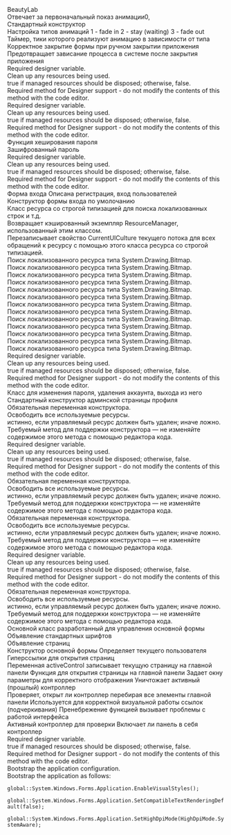 <?xml version="1.0"?>
<doc>
    <assembly>
        <name>BeautyLab</name>
    </assembly>
    <members>
        <member name="T:BeautyLab.BeginAnimation">
            <summary>
            Отвечает за первоначальный показ анимации0,
            </summary>
        </member>
        <member name="M:BeautyLab.BeginAnimation.#ctor">
            <summary>
            Стандартный конструктор
            </summary>
        </member>
        <member name="F:BeautyLab.BeginAnimation.animation_type">
            <summary>
            Настройка типов анимаций
            1 - fade in
            2 - stay (waiting)
            3 - fade out
            </summary>
        </member>
        <member name="M:BeautyLab.BeginAnimation.timer_animation_Tick(System.Object,System.EventArgs)">
            <summary>
            Таймер, тики которого реализуют анимацию в зависимости от типа
            </summary>
        </member>
        <member name="M:BeautyLab.BeginAnimation.BeginAnimation_FormClosing(System.Object,System.Windows.Forms.FormClosingEventArgs)">
            <summary>
            Корректное закрытие формы при ручном закрытии приложения
            Предотвращает зависание процесса в системе после закрытия приложения
            </summary>
        </member>
        <member name="F:BeautyLab.BeginAnimation.components">
            <summary>
            Required designer variable.
            </summary>
        </member>
        <member name="M:BeautyLab.BeginAnimation.Dispose(System.Boolean)">
            <summary>
            Clean up any resources being used.
            </summary>
            <param name="disposing">true if managed resources should be disposed; otherwise, false.</param>
        </member>
        <member name="M:BeautyLab.BeginAnimation.InitializeComponent">
            <summary>
            Required method for Designer support - do not modify
            the contents of this method with the code editor.
            </summary>
        </member>
        <member name="F:BeautyLab.Overlay.components">
            <summary>
            Required designer variable.
            </summary>
        </member>
        <member name="M:BeautyLab.Overlay.Dispose(System.Boolean)">
            <summary>
            Clean up any resources being used.
            </summary>
            <param name="disposing">true if managed resources should be disposed; otherwise, false.</param>
        </member>
        <member name="M:BeautyLab.Overlay.InitializeComponent">
            <summary>
            Required method for Designer support - do not modify
            the contents of this method with the code editor.
            </summary>
        </member>
        <member name="M:BeautyLab.Infrastructure.Users.HashPassword(System.String)">
            <summary>
            Функция хеширования пароля
            </summary>
            <param name="password"></param>
            <returns>Зашифрованный пароль</returns>
        </member>
        <member name="F:BeautyLab.VerificationForm.components">
            <summary>
            Required designer variable.
            </summary>
        </member>
        <member name="M:BeautyLab.VerificationForm.Dispose(System.Boolean)">
            <summary>
            Clean up any resources being used.
            </summary>
            <param name="disposing">true if managed resources should be disposed; otherwise, false.</param>
        </member>
        <member name="M:BeautyLab.VerificationForm.InitializeComponent">
            <summary>
            Required method for Designer support - do not modify
            the contents of this method with the code editor.
            </summary>
        </member>
        <member name="T:BeautyLab.EntryForm">
            <summary>
            Форма входа
            Описана регистрация, вход пользователей
            </summary>
        </member>
        <member name="M:BeautyLab.EntryForm.#ctor">
            <summary>
            Конструктор формы входа по умолочанию 
            </summary>
        </member>
        <member name="T:BeautyLab.Properties.Resources">
            <summary>
              Класс ресурса со строгой типизацией для поиска локализованных строк и т.д.
            </summary>
        </member>
        <member name="P:BeautyLab.Properties.Resources.ResourceManager">
            <summary>
              Возвращает кэшированный экземпляр ResourceManager, использованный этим классом.
            </summary>
        </member>
        <member name="P:BeautyLab.Properties.Resources.Culture">
            <summary>
              Перезаписывает свойство CurrentUICulture текущего потока для всех
              обращений к ресурсу с помощью этого класса ресурса со строгой типизацией.
            </summary>
        </member>
        <member name="P:BeautyLab.Properties.Resources.BeautyLab">
            <summary>
              Поиск локализованного ресурса типа System.Drawing.Bitmap.
            </summary>
        </member>
        <member name="P:BeautyLab.Properties.Resources.Ellipse_1">
            <summary>
              Поиск локализованного ресурса типа System.Drawing.Bitmap.
            </summary>
        </member>
        <member name="P:BeautyLab.Properties.Resources.Ellipse_11">
            <summary>
              Поиск локализованного ресурса типа System.Drawing.Bitmap.
            </summary>
        </member>
        <member name="P:BeautyLab.Properties.Resources.Group_3">
            <summary>
              Поиск локализованного ресурса типа System.Drawing.Bitmap.
            </summary>
        </member>
        <member name="P:BeautyLab.Properties.Resources.icons8_цветок_64">
            <summary>
              Поиск локализованного ресурса типа System.Drawing.Bitmap.
            </summary>
        </member>
        <member name="P:BeautyLab.Properties.Resources.iconShow1">
            <summary>
              Поиск локализованного ресурса типа System.Drawing.Bitmap.
            </summary>
        </member>
        <member name="P:BeautyLab.Properties.Resources.iconShow2">
            <summary>
              Поиск локализованного ресурса типа System.Drawing.Bitmap.
            </summary>
        </member>
        <member name="P:BeautyLab.Properties.Resources.Lock">
            <summary>
              Поиск локализованного ресурса типа System.Drawing.Bitmap.
            </summary>
        </member>
        <member name="P:BeautyLab.Properties.Resources.Lock1">
            <summary>
              Поиск локализованного ресурса типа System.Drawing.Bitmap.
            </summary>
        </member>
        <member name="P:BeautyLab.Properties.Resources.mail">
            <summary>
              Поиск локализованного ресурса типа System.Drawing.Bitmap.
            </summary>
        </member>
        <member name="P:BeautyLab.Properties.Resources.mail1">
            <summary>
              Поиск локализованного ресурса типа System.Drawing.Bitmap.
            </summary>
        </member>
        <member name="P:BeautyLab.Properties.Resources.Rectangle_4">
            <summary>
              Поиск локализованного ресурса типа System.Drawing.Bitmap.
            </summary>
        </member>
        <member name="P:BeautyLab.Properties.Resources.ВХОД">
            <summary>
              Поиск локализованного ресурса типа System.Drawing.Bitmap.
            </summary>
        </member>
        <member name="F:BeautyLab.Tabs.Admin_Tabs.RecordControl.components">
            <summary> 
            Required designer variable.
            </summary>
        </member>
        <member name="M:BeautyLab.Tabs.Admin_Tabs.RecordControl.Dispose(System.Boolean)">
            <summary> 
            Clean up any resources being used.
            </summary>
            <param name="disposing">true if managed resources should be disposed; otherwise, false.</param>
        </member>
        <member name="M:BeautyLab.Tabs.Admin_Tabs.RecordControl.InitializeComponent">
            <summary> 
            Required method for Designer support - do not modify 
            the contents of this method with the code editor.
            </summary>
        </member>
        <member name="T:BeautyLab.Tabs.ProfileControl">
            <summary>
            Класс для изменения пароля, удаления аккаунта, выхода из него
            </summary>
        </member>
        <member name="M:BeautyLab.Tabs.ProfileControl.#ctor(BeautyLab.MainForm@,System.String)">
            <summary>
            Стандартный конструктор админской страницы профиля
            </summary>
        </member>
        <member name="F:BeautyLab.Tabs.ProfileControl.components">
            <summary> 
            Обязательная переменная конструктора.
            </summary>
        </member>
        <member name="M:BeautyLab.Tabs.ProfileControl.Dispose(System.Boolean)">
            <summary> 
            Освободить все используемые ресурсы.
            </summary>
            <param name="disposing">истинно, если управляемый ресурс должен быть удален; иначе ложно.</param>
        </member>
        <member name="M:BeautyLab.Tabs.ProfileControl.InitializeComponent">
            <summary> 
            Требуемый метод для поддержки конструктора — не изменяйте 
            содержимое этого метода с помощью редактора кода.
            </summary>
        </member>
        <member name="F:BeautyLab.Tabs.Default_tabs.ReportControl.components">
            <summary> 
            Required designer variable.
            </summary>
        </member>
        <member name="M:BeautyLab.Tabs.Default_tabs.ReportControl.Dispose(System.Boolean)">
            <summary> 
            Clean up any resources being used.
            </summary>
            <param name="disposing">true if managed resources should be disposed; otherwise, false.</param>
        </member>
        <member name="M:BeautyLab.Tabs.Default_tabs.ReportControl.InitializeComponent">
            <summary> 
            Required method for Designer support - do not modify 
            the contents of this method with the code editor.
            </summary>
        </member>
        <member name="F:BeautyLab.Tabs.General_Tabs.SettingsControl.components">
            <summary> 
            Обязательная переменная конструктора.
            </summary>
        </member>
        <member name="M:BeautyLab.Tabs.General_Tabs.SettingsControl.Dispose(System.Boolean)">
            <summary> 
            Освободить все используемые ресурсы.
            </summary>
            <param name="disposing">истинно, если управляемый ресурс должен быть удален; иначе ложно.</param>
        </member>
        <member name="M:BeautyLab.Tabs.General_Tabs.SettingsControl.InitializeComponent">
            <summary> 
            Требуемый метод для поддержки конструктора — не изменяйте 
            содержимое этого метода с помощью редактора кода.
            </summary>
        </member>
        <member name="F:BeautyLab.Tabs.General_Tabs.ContactControl.components">
            <summary> 
            Обязательная переменная конструктора.
            </summary>
        </member>
        <member name="M:BeautyLab.Tabs.General_Tabs.ContactControl.Dispose(System.Boolean)">
            <summary> 
            Освободить все используемые ресурсы.
            </summary>
            <param name="disposing">истинно, если управляемый ресурс должен быть удален; иначе ложно.</param>
        </member>
        <member name="M:BeautyLab.Tabs.General_Tabs.ContactControl.InitializeComponent">
            <summary> 
            Требуемый метод для поддержки конструктора — не изменяйте 
            содержимое этого метода с помощью редактора кода.
            </summary>
        </member>
        <member name="F:BeautyLab.Tabs.Master_Tabs.AcceptRecords.components">
            <summary> 
            Required designer variable.
            </summary>
        </member>
        <member name="M:BeautyLab.Tabs.Master_Tabs.AcceptRecords.Dispose(System.Boolean)">
            <summary> 
            Clean up any resources being used.
            </summary>
            <param name="disposing">true if managed resources should be disposed; otherwise, false.</param>
        </member>
        <member name="M:BeautyLab.Tabs.Master_Tabs.AcceptRecords.InitializeComponent">
            <summary> 
            Required method for Designer support - do not modify 
            the contents of this method with the code editor.
            </summary>
        </member>
        <member name="F:BeautyLab.HomeControl.components">
            <summary> 
            Обязательная переменная конструктора.
            </summary>
        </member>
        <member name="M:BeautyLab.HomeControl.Dispose(System.Boolean)">
            <summary> 
            Освободить все используемые ресурсы.
            </summary>
            <param name="disposing">истинно, если управляемый ресурс должен быть удален; иначе ложно.</param>
        </member>
        <member name="M:BeautyLab.HomeControl.InitializeComponent">
            <summary> 
            Требуемый метод для поддержки конструктора — не изменяйте 
            содержимое этого метода с помощью редактора кода.
            </summary>
        </member>
        <member name="T:BeautyLab.MainForm">
            <summary>
            Основной класс разработанный для управления основной формы
            </summary>
        </member>
        <member name="F:BeautyLab.MainForm.defaultFont">
            <summary>
            Объявление стандартных шрифтов
            </summary>
        </member>
        <member name="F:BeautyLab.MainForm.homeWindow">
            <summary>
            Объявление страниц
            </summary>
        </member>
        <member name="F:BeautyLab.MainForm._localEmail">
            <summary>
            Конструктор основной формы
            Определяет текущего пользователя
            </summary>
        </member>
        <member name="M:BeautyLab.MainForm.linkHome_Click(System.Object,System.EventArgs)">
            <summary>
            Гиперссылки для открытия страниц
            </summary>
        </member>
        <member name="F:BeautyLab.MainForm.activeControl">
            <summary>
            Переменная activeControl записывает текущую страницу на главной панели
            Функция для открытия страницы на главной панели
            Задает окну параметры для корректного отображения
            Уничтожает активный (прошлый) контроллер
            </summary>
        </member>
        <member name="M:BeautyLab.MainForm.CheckActiveWindow(System.Windows.Forms.UserControl)">
            <summary>
            Проверяет, открыт ли контроллер перебирая все элементы главной панели
            Используется для корректной визуальной работы ссылок (подчеркивания)
            Пренебрежение функцией вызывает проблемы с работой интерфейса
            </summary>
            <param name="control">Активный контроллер для проверки</param>
            <returns>Включает ли панель в себя контроллер</returns>
        </member>
        <member name="F:BeautyLab.MainForm.components">
            <summary>
            Required designer variable.
            </summary>
        </member>
        <member name="M:BeautyLab.MainForm.Dispose(System.Boolean)">
            <param name="disposing">true if managed resources should be disposed; otherwise, false.</param>
        </member>
        <member name="M:BeautyLab.MainForm.InitializeComponent">
            <summary>
            Required method for Designer support - do not modify
            the contents of this method with the code editor.
            </summary>
        </member>
        <member name="T:BeautyLab.ApplicationConfiguration">
            <summary>
             Bootstrap the application configuration.
            </summary>
        </member>
        <member name="M:BeautyLab.ApplicationConfiguration.Initialize">
            <summary>
             Bootstrap the application as follows:
             <code>
             global::System.Windows.Forms.Application.EnableVisualStyles();
             global::System.Windows.Forms.Application.SetCompatibleTextRenderingDefault(false);
             global::System.Windows.Forms.Application.SetHighDpiMode(HighDpiMode.SystemAware);
            </code>
            </summary>
        </member>
    </members>
</doc>
